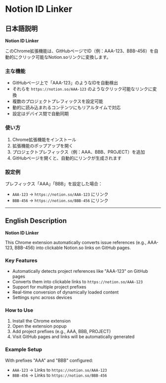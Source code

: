 # Notion ID Linker

## 日本語説明

**Notion ID Linker**

このChrome拡張機能は、GitHubページでID（例：AAA-123、BBB-456）を自動的にクリック可能なNotion.soリンクに変換します。

### 主な機能
- GitHubページ上で「AAA-123」のようなIDを自動検出
- それらを `https://notion.so/AAA-123` のようなクリック可能なリンクに変換
- 複数のプロジェクトプレフィックスを設定可能
- 動的に読み込まれるコンテンツにもリアルタイムで対応
- 設定はデバイス間で自動同期

### 使い方
1. Chrome拡張機能をインストール
2. 拡張機能のポップアップを開く
3. プロジェクトプレフィックス（例：AAA、BBB、PROJECT）を追加
4. GitHubページを開くと、自動的にリンクが生成されます

### 設定例
プレフィックス「AAA」「BBB」を設定した場合：
- `AAA-123` → `https://notion.so/AAA-123` にリンク
- `BBB-456` → `https://notion.so/BBB-456` にリンク

---

## English Description

**Notion ID Linker**

This Chrome extension automatically converts issue references (e.g., AAA-123, BBB-456) into clickable Notion.so links on GitHub pages.

### Key Features
- Automatically detects project references like "AAA-123" on GitHub pages
- Converts them into clickable links to `https://notion.so/AAA-123`
- Support for multiple project prefixes
- Real-time conversion of dynamically loaded content
- Settings sync across devices

### How to Use
1. Install the Chrome extension
2. Open the extension popup
3. Add project prefixes (e.g., AAA, BBB, PROJECT)
4. Visit GitHub pages and links will be automatically generated

### Example Setup
With prefixes "AAA" and "BBB" configured:
- `AAA-123` → Links to `https://notion.so/AAA-123`
- `BBB-456` → Links to `https://notion.so/BBB-456`